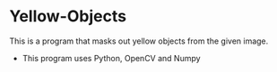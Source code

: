 # Yellow-Objects
This is a program that masks out yellow objects from the given image.
* This program uses Python, OpenCV and Numpy
